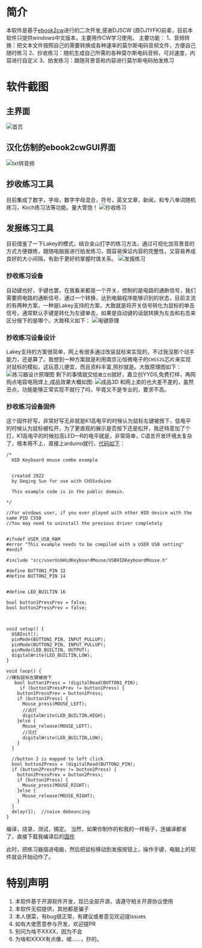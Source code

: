 # 简介
本软件是基于[ebook2cw](https://fkurz.net/ham/ebook2cw.html)进行的二次开发,感谢DJ5CW (原DJ1YFK)前辈，目前本软件只提供windows中文版本，主要用作CW学习使用。
主要功能：
1、音频转换：把文本文件按照自己的需要转换成各种速率的莫尔斯电码音频文件，方便自己随时练习
2、抄收练习：随机生成自己所需的各种莫尔斯电码音频，可对速度，内容进行自定义
3、拍发练习：跟随背景音和内容进行莫尔斯电码拍发练习

# 软件截图
## 主界面
![首页](https://gitee.com/mengxw8/ebook2cwgui/tree/master/doc/img/index.png)
## 汉化仿制的ebook2cwGUI界面
![txt转音频](https://gitee.com/mengxw8/ebook2cwgui/tree/master/doc/img/Convert.png)
## 抄收练习工具
目前集成了数字，字母，数字字母混合，符号，英文文章，新闻，和专八单词随机练习，Koch练习法等功能。量大管饱！
![抄收练习](https://gitee.com/mengxw8/ebook2cwgui/tree/master/doc/img/copy.png)
## 发报练习工具
目前借鉴了一下Lakey的模式，结合金山打字的练习方法，通过可视化加背景音的方式方便跟练，跟随电脑报进行拍发练习，既容易保证内容的完整性，又容易养成良好的大小间隔，有助于更好的掌握时值关系。
![发报练习](https://gitee.com/mengxw8/ebook2cwgui/tree/master/doc/img/send.png)

### 抄收练习设备
自动键也好，手键也罢，在我看来都是一个开关，控制的是电路的通断信号，我们需要把电路的通断信号，通过一个转换，达到电脑程序能够识别的状态，目前主流的有两种方案，一种是Lakey支持的方案，大致就是将开关信号转化为鼠标的单击信号，通常默认手键是转化为左键单击，如果是自动键的话就转换为左击和右击来区分按下的是哪个。大致释义如下：
![电键原理](https://gitee.com/mengxw8/ebook2cwgui/tree/master/doc/img/TrainerSchematicDiagram.jpg)

### 抄收练习设备设计
Lakey支持的方案很简单，网上有很多通过改装鼠标来实现的，不过我没那个动手能力，还是算了。我想到一种方案就是利用南京沁恒微电子的`CH552G`芯片来实现对鼠标的模拟，这玩意儿便宜，而且资料丰富,照抄就是。大致原理图如下：
![练习器设计原理图](https://gitee.com/mengxw8/ebook2cwgui/tree/master/doc/img/schematicDiagram.png)
剩下的事情就交给`嘉立创`就好，嘉立创YYDS,免费打样，再网购点电容电阻焊上,成品效果大概如图:
![成品3D](https://gitee.com/mengxw8/ebook2cwgui/tree/master/doc/img/schematicDiagram3D.png)
和网上卖的也大差不差的，虽然丑点，功能能够正常实现不就行了吗，毕竟又不是专业的，要求不高。

### 抄收练习设备固件
这个固件好写，非常好写无非就是K1高电平的时候认为鼠标左键被按下，低电平的时候认为鼠标被松开，为了更直观的展示是否按下还是松开，我还特意加了个灯，K1高电平的时候拉高LED—R的电平就是，非常简单，C语言开发环境太复杂了，根本用不上，直接上arduino就行，[代码如下](https://github.com/mengxw8/ebook2cwgui/blob/master/firmware/CW/CW.ino)：
```arduino
/*
  HID Keyboard mouse combo example


  created 2022
  by Deqing Sun for use with CH55xduino

  This example code is in the public domain.

*/

//For windows user, if you ever played with other HID device with the same PID C55D
//You may need to uninstall the previous driver completely


#ifndef USER_USB_RAM
#error "This example needs to be compiled with a USER USB setting"
#endif

#include "src/userUsbHidKeyboardMouse/USBHIDKeyboardMouse.h"

#define BUTTON1_PIN 32
#define BUTTON2_PIN 14


#define LED_BUILTIN 16

bool button1PressPrev = false;
bool button2PressPrev = false;



void setup() {
  USBInit();
  pinMode(BUTTON1_PIN, INPUT_PULLUP);
  pinMode(BUTTON2_PIN, INPUT_PULLUP);
  pinMode(LED_BUILTIN, OUTPUT);
  digitalWrite(LED_BUILTIN,LOW);
}

void loop() {
//模拟鼠标左键被按下
   bool button1Press = !digitalRead(BUTTON1_PIN);
     if (button1PressPrev != button1Press) {
    button1PressPrev = button1Press;
    if (button1Press) {
      Mouse_press(MOUSE_LEFT);
      //点灯
      digitalWrite(LED_BUILTIN,HIGH);
    }else {
      Mouse_release(MOUSE_LEFT);
      //灭灯
      digitalWrite(LED_BUILTIN,LOW);
    }
  }

  //button 2 is mapped to left click
  bool button2Press = !digitalRead(BUTTON2_PIN);
  if (button2PressPrev != button2Press) {
    button2PressPrev = button2Press;
    if (button2Press) {
      Mouse_press(MOUSE_RIGHT);
    }else {
      Mouse_release(MOUSE_RIGHT);
    }
  }
  delay(1);  //naive debouncing
}

```

编译，烧录，测试，搞定。
当然，如果你制作的和我的一样板子，连编译都省了，直接下载我编译后的[固件](https://gitee.com/mengxw8/ebook2cwgui/blob/master/firmware/CW/build/CH55xDuino.mcs51.ch552/CW.ino.hex)

此时，把练习器插进电脑，然后把鼠标移动到发报按钮上，操作手键，电脑上的软件就会开始动作了。


# 特别声明
1. 本软件基于开源软件开发，现已全部开源，请遵守相关开源协议使用
2. 本软件无偿提供，其他都是骗子
3. 本人很菜，有bug很正常，有建议或者意见欢迎提issues
4. 如有大佬愿意参与开发，欢迎提PR
5. 别问为啥不XXXX，因为不会
6. 为啥和XXXX有点像，嘘……，抄的。